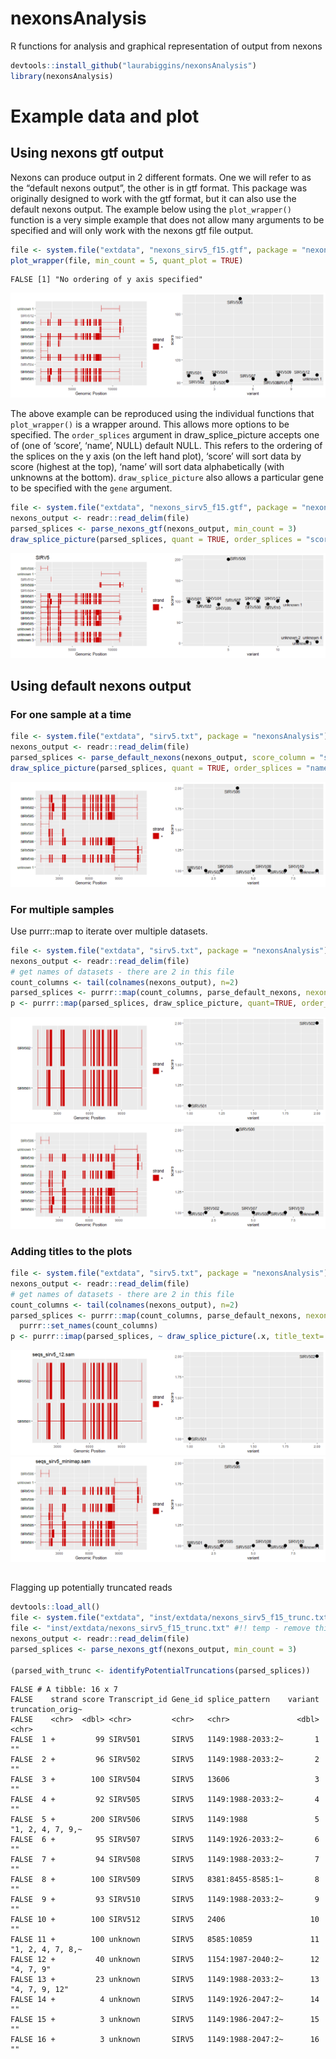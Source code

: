 # nexonsAnalysis

R functions for analysis and graphical representation of output from
nexons

``` r
devtools::install_github("laurabiggins/nexonsAnalysis")
library(nexonsAnalysis)
```

# Example data and plot

## Using nexons gtf output

Nexons can produce output in 2 different formats. One we will refer to
as the “default nexons output”, the other is in gtf format. This package
was originally designed to work with the gtf format, but it can also use
the default nexons output. The example below using the `plot_wrapper()`
function is a very simple example that does not allow many arguments to
be specified and will only work with the nexons gtf file output.

``` r
file <- system.file("extdata", "nexons_sirv5_f15.gtf", package = "nexonsAnalysis")
plot_wrapper(file, min_count = 5, quant_plot = TRUE)
```

    FALSE [1] "No ordering of y axis specified"

![](man/figures/README-unnamed-chunk-2-1.png)

The above example can be reproduced using the individual functions that
`plot_wrapper()` is a wrapper around. This allows more options to be
specified. The `order_splices` argument in draw_splice_picture accepts
one of (one of ‘score’, ‘name’, NULL) default NULL. This refers to the
ordering of the splices on the y axis (on the left hand plot), ‘score’
will sort data by score (highest at the top), ‘name’ will sort data
alphabetically (with unknowns at the bottom). `draw_splice_picture` also
allows a particular gene to be specified with the `gene` argument.

``` r
file <- system.file("extdata", "nexons_sirv5_f15.gtf", package = "nexonsAnalysis")
nexons_output <- readr::read_delim(file)
parsed_splices <- parse_nexons_gtf(nexons_output, min_count = 3)
draw_splice_picture(parsed_splices, quant = TRUE, order_splices = "score", gene="SIRV5")
```

![](man/figures/README-unnamed-chunk-3-1.png)

## Using default nexons output

### For one sample at a time

``` r
file <- system.file("extdata", "sirv5.txt", package = "nexonsAnalysis")
nexons_output <- readr::read_delim(file)
parsed_splices <- parse_default_nexons(nexons_output, score_column = "seqs_sirv5_minimap.sam")
draw_splice_picture(parsed_splices, quant = TRUE, order_splices = "name")
```

![](man/figures/README-unnamed-chunk-4-1.png)

### For multiple samples

Use purrr::map to iterate over multiple datasets.

``` r
file <- system.file("extdata", "sirv5.txt", package = "nexonsAnalysis")
nexons_output <- readr::read_delim(file)
# get names of datasets - there are 2 in this file
count_columns <- tail(colnames(nexons_output), n=2)
parsed_splices <- purrr::map(count_columns, parse_default_nexons, nexons_output=nexons_output)
p <- purrr::map(parsed_splices, draw_splice_picture, quant=TRUE, order_splices = "score")
```

![](man/figures/README-unnamed-chunk-5-1.png)![](man/figures/README-unnamed-chunk-5-2.png)

### Adding titles to the plots

``` r
file <- system.file("extdata", "sirv5.txt", package = "nexonsAnalysis")
nexons_output <- readr::read_delim(file)
# get names of datasets - there are 2 in this file
count_columns <- tail(colnames(nexons_output), n=2)
parsed_splices <- purrr::map(count_columns, parse_default_nexons, nexons_output=nexons_output) |>
  purrr::set_names(count_columns)
p <- purrr::imap(parsed_splices, ~ draw_splice_picture(.x, title_text=.y, quant=TRUE, order_splices = "score"))
```

![](man/figures/README-unnamed-chunk-6-1.png)![](man/figures/README-unnamed-chunk-6-2.png)

## 

Flagging up potentially truncated reads

``` r
devtools::load_all()
file <- system.file("extdata", "inst/extdata/nexons_sirv5_f15_trunc.txt", package = "nexonsAnalysis")
file <- "inst/extdata/nexons_sirv5_f15_trunc.txt" #!! temp - remove this
nexons_output <- readr::read_delim(file)
parsed_splices <- parse_nexons_gtf(nexons_output, min_count = 3)

(parsed_with_trunc <- identifyPotentialTruncations(parsed_splices))
```

    FALSE # A tibble: 16 x 7
    FALSE    strand score Transcript_id Gene_id splice_pattern    variant truncation_orig~
    FALSE    <chr>  <dbl> <chr>         <chr>   <chr>               <dbl> <chr>           
    FALSE  1 +         99 SIRV501       SIRV5   1149:1988-2033:2~       1 ""              
    FALSE  2 +         96 SIRV502       SIRV5   1149:1988-2033:2~       2 ""              
    FALSE  3 +        100 SIRV504       SIRV5   13606                   3 ""              
    FALSE  4 +         92 SIRV505       SIRV5   1149:1988-2033:2~       4 ""              
    FALSE  5 +        200 SIRV506       SIRV5   1149:1988               5 "1, 2, 4, 7, 9,~
    FALSE  6 +         95 SIRV507       SIRV5   1149:1926-2033:2~       6 ""              
    FALSE  7 +         94 SIRV508       SIRV5   1149:1988-2033:2~       7 ""              
    FALSE  8 +        100 SIRV509       SIRV5   8381:8455-8585:1~       8 ""              
    FALSE  9 +         93 SIRV510       SIRV5   1149:1988-2033:2~       9 ""              
    FALSE 10 +        100 SIRV512       SIRV5   2406                   10 ""              
    FALSE 11 +        100 unknown       SIRV5   8585:10859             11 "1, 2, 4, 7, 8,~
    FALSE 12 +         40 unknown       SIRV5   1154:1987-2040:2~      12 "4, 7, 9"       
    FALSE 13 +         23 unknown       SIRV5   1149:1988-2033:2~      13 "4, 7, 9, 12"   
    FALSE 14 +          4 unknown       SIRV5   1149:1926-2047:2~      14 ""              
    FALSE 15 +          3 unknown       SIRV5   1149:1986-2047:2~      15 ""              
    FALSE 16 +          3 unknown       SIRV5   1149:1988-2047:2~      16 ""
